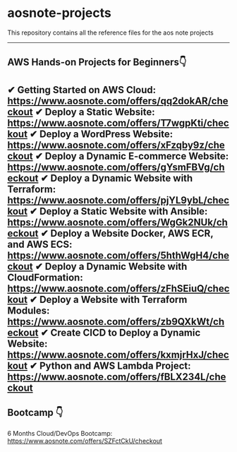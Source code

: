 # aosnote-projects
This repository contains all the reference files for the aos note projects

------------------------------------------------------------------------
AWS Hands-on Projects for Beginners👇
------------------------------------------------------------------------
✔ Getting Started on AWS Cloud: https://www.aosnote.com/offers/qq2dokAR/checkout
✔ Deploy a Static Website: https://www.aosnote.com/offers/T7wgpKti/checkout
✔ Deploy a WordPress Website: https://www.aosnote.com/offers/xFzqby9z/checkout
✔ Deploy a Dynamic E-commerce Website: https://www.aosnote.com/offers/gYsmFBVg/checkout
✔ Deploy a Dynamic Website with Terraform: https://www.aosnote.com/offers/pjYL9ybL/checkout
✔ Deploy a Static Website with Ansible: https://www.aosnote.com/offers/WgGk2NUk/checkout
✔ Deploy a Website Docker, AWS ECR, and AWS ECS: https://www.aosnote.com/offers/5hthWgH4/checkout
✔ Deploy a Dynamic Website with CloudFormation: https://www.aosnote.com/offers/zFhSEiuQ/checkout
✔ Deploy a Website with Terraform Modules: https://www.aosnote.com/offers/zb9QXkWt/checkout
✔ Create CICD to Deploy a Dynamic Website: https://www.aosnote.com/offers/kxmjrHxJ/checkout
✔ Python and AWS Lambda Project: https://www.aosnote.com/offers/fBLX234L/checkout
------------------------------------------------------------------------
Bootcamp 👇 
------------------------------------------------------------------------
6 Months Cloud/DevOps Bootcamp: https://www.aosnote.com/offers/SZFctCkU/checkout
